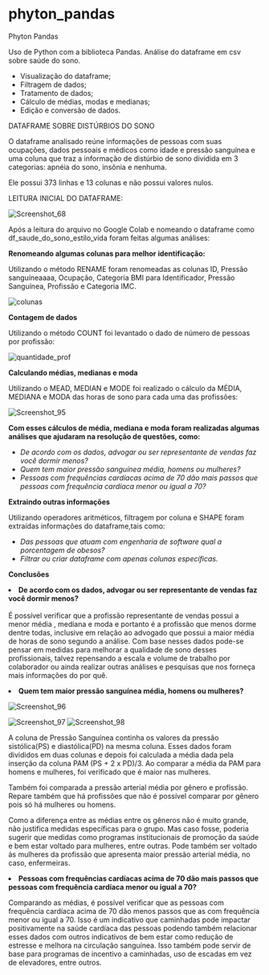 # phyton_pandas
Phyton Pandas

Uso de Python com a biblioteca Pandas. Análise do dataframe em csv sobre saúde do sono.

- Visualização do dataframe;
- Filtragem de dados;
- Tratamento de dados;
- Cálculo de médias, modas e medianas;
- Edição e conversão de dados.

DATAFRAME SOBRE DISTÚRBIOS DO SONO

O dataframe analisado reúne informações de pessoas com suas ocupações, dados pessoais e médicos como idade e pressão sanguínea e uma coluna que traz a informação de distúrbio de sono dividida em 3 categorias: apnéia do sono, insônia e nenhuma. 

Ele possui 373 linhas e 13 colunas e não possui valores nulos.

LEITURA INICIAL DO DATAFRAME:

![Screenshot_68](https://github.com/user-attachments/assets/f67c2ac6-5d65-4579-9601-fdc87df7e878)


Após a leitura do arquivo no Google Colab e nomeando o dataframe como df_saude_do_sono_estilo_vida foram feitas algumas análises:

<strong>Renomeando algumas colunas para melhor identificação:</strong>

Utilizando o método RENAME foram renomeadas as colunas ID, Pressão sanguíneaaaa, Ocupação, Categoria BMI para Identificador, Pressão Sanguínea, Profissão e Categoria IMC.

![colunas](https://github.com/user-attachments/assets/d59ad02d-934d-40d2-9847-bfd61ff7d1cd)

<strong> Contagem de dados </strong>

Utilizando o método COUNT foi levantado o dado de número de pessoas por profissão:

![quantidade_prof](https://github.com/user-attachments/assets/61770d94-b9ce-4111-9e34-04352152500a)


<strong> Calculando médias, medianas e moda</strong>

Utilizando o MEAD, MEDIAN e MODE foi realizado o cálculo da MÉDIA, MEDIANA e MODA das horas de sono para cada uma das profissões:

![Screenshot_95](https://github.com/user-attachments/assets/ccba8773-14bf-4528-8ff5-bbfb7154e092)


<strong>Com esses cálculos de média, mediana e moda foram realizadas algumas análises que ajudaram na resolução de questões, como:</strong>

<ul><em>
<li>De acordo com os dados, advogar ou ser representante de vendas faz você dormir menos?</li> 
  
<li>Quem tem maior pressão sanguínea média, homens ou mulheres?</li> 
  
<li>Pessoas com frequências cardíacas acima de 70 dão mais passos que pessoas com frequência cardíaca menor ou igual a 70?</li> 

</em></ul>

<strong> Extraindo outras informações</strong>

Utilizando operadores aritméticos, filtragem por coluna e SHAPE foram extraídas informações do dataframe,tais como:

<ul><em>

<li>Das pessoas que atuam com engenharia de software qual a porcentagem de obesos?</li>

<li> Filtrar ou criar dataframe com apenas colunas específicas.</li>


</em></ul>

<strong> Conclusões</strong>

<strong><li>De acordo com os dados, advogar ou ser representante de vendas faz você dormir menos?</li></strong>
<br>
É possível verificar que a profissão representante de vendas possui a menor média , mediana e moda e portanto é a profissão que menos dorme dentre todas, inclusive em relação ao advogado que possui a maior média de horas de sono segundo a análise. Com base nesses dados pode-se pensar em medidas para melhorar a qualidade de sono desses profissionais, talvez repensando a escala e volume de trabalho por colaborador ou ainda realizar outras análises e pesquisas que nos forneça mais informações do por quê. 

<strong><li>Quem tem maior pressão sanguínea média, homens ou mulheres?</li> </strong>

![Screenshot_96](https://github.com/user-attachments/assets/51353050-f4c6-40da-9299-b423d6e5076a)

![Screenshot_97](https://github.com/user-attachments/assets/708c2344-88ff-4aac-a514-62fb73d64560)
![Screenshot_98](https://github.com/user-attachments/assets/f3a32162-0d2f-4f12-b734-6327841b0036)

A coluna de Pressão Sanguínea continha os valores da pressão sistólica(PS) e diastólica(PD) na mesma coluna. Esses dados foram divididos em duas colunas e depois foi calculada a média dada pela inserção da coluna PAM (PS + 2 x PD)/3. Ao comparar a média da PAM para homens e mulheres, foi verificado que é maior nas mulheres. 

Também foi comparada a pressão arterial média por gênero e profissão. Repare também que há profissões que não é possível comparar por gênero pois só há mulheres ou homens. 

Como a diferença entre as médias entre os gêneros não é muito grande, não justifica medidas específicas para o grupo. Mas caso fosse, poderia sugerir que medidas como programas institucionais de promoção da saúde e bem estar voltado para mulheres, entre outras. Pode também ser voltado às mulheres da profissão que apresenta maior pressão arterial média, no caso, enfermeiras.

<strong><li>Pessoas com frequências cardíacas acima de 70 dão mais passos que pessoas com frequência cardíaca menor ou igual a 70?</li> </strong>

Comparando as médias, é possível verificar que as pessoas com frequência cardíaca acima de 70 dão menos passos que as com frequência menor ou igual a 70. Isso é um indicativo que caminhadas pode impactar positivamente na saúde cardíaca das pessoas podendo também relacionar esses dados com outros indicativos de bem estar como redução de estresse e melhora na circulação sanguínea. Isso também pode servir de base para programas de incentivo a caminhadas, uso de escadas em vez de elevadores, entre outros. 


